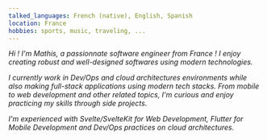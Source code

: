 ```yaml
---
talked_languages: French (native), English, Spanish
location: France
hobbies: sports, music, traveling, ...
---
```


*Hi ! I'm Mathis, a passionnate software engineer from France ! I enjoy creating robust and well-designed softwares using modern technologies.*

*I currently work in Dev/Ops and cloud architectures environments while also making full-stack applications using modern tech stacks. From mobile to web development and other related topics, I'm curious and enjoy practicing my skills through side projects.*

*I'm experienced with Svelte/SvelteKit for Web Development, Flutter for Mobile Development and Dev/Ops practices on cloud architectures.*
